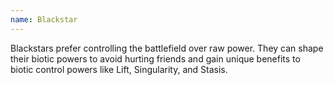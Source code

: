 ```yaml
---
name: Blackstar
---
```

Blackstars prefer controlling the battlefield over raw power. They can shape their biotic powers to avoid hurting
friends and gain unique benefits to biotic control powers like Lift, Singularity, and Stasis.
